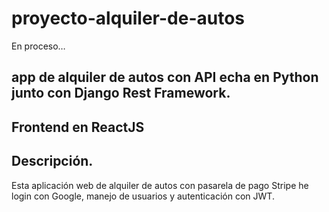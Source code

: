 # proyecto-alquiler-de-autos
En proceso…

## app de alquiler de autos con API echa en Python junto con Django Rest Framework.
## Frontend en ReactJS

## Descripción.
Esta aplicación web de alquiler de autos con pasarela de pago Stripe he login con Google, manejo de usuarios y autenticación con JWT.
